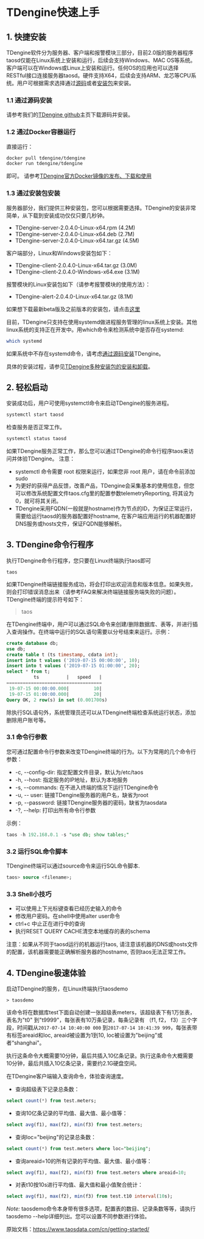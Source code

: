 # TDengine快速上手

## 1. 快捷安装
TDengine软件分为服务器、客户端和报警模块三部分，目前2.0版的服务器程序taosd仅能在Linux系统上安装和运行，后续会支持Windows、MAC OS等系统。客户端可以在Windows或Linux上安装和运行。任何OS的应用也可以选择RESTful接口连接服务器taosd。硬件支持X64，后续会支持ARM、龙芯等CPU系统。用户可根据需求选择通过[源码](https://www.taosdata.com/cn/getting-started/#%E9%80%9A%E8%BF%87%E6%BA%90%E7%A0%81%E5%AE%89%E8%A3%85)或者[安装包](https://www.taosdata.com/cn/getting-started/#%E9%80%9A%E8%BF%87%E5%AE%89%E8%A3%85%E5%8C%85%E5%AE%89%E8%A3%85)来安装。

### 1.1 通过源码安装
请参考我们的[TDengine github](https://github.com/taosdata/TDengine)主页下载源码并安装。

### 1.2 通过Docker容器运行
直接运行：
```bash
docker pull tdengine/tdengine
docker run tdengine/tdengine
```
即可。
请参考[TDengine官方Docker镜像的发布、下载和使用](https://www.taosdata.com/blog/2020/05/13/1509.html)


### 1.3 通过安装包安装
服务器部分，我们提供三种安装包，您可以根据需要选择。TDengine的安装非常简单，从下载到安装成功仅仅只要几秒钟。
- TDengine-server-2.0.4.0-Linux-x64.rpm (4.2M)
- TDengine-server-2.0.4.0-Linux-x64.deb (2.7M)
- TDengine-server-2.0.4.0-Linux-x64.tar.gz (4.5M)

客户端部分，Linux和Windows安装包如下：
- TDengine-client-2.0.4.0-Linux-x64.tar.gz (3.0M)
- TDengine-client-2.0.4.0-Windows-x64.exe (3.1M)

报警模块的Linux安装包如下（请参考报警模块的使用方法）：
- TDengine-alert-2.0.4.0-Linux-x64.tar.gz (8.1M)

如果想下载最新beta版及之前版本的安装包，请点击[这里](https://www.taosdata.com/cn/all-downloads/)

目前，TDengine只支持在使用systemd做进程服务管理的linux系统上安装。其他linux系统的支持正在开发中。用which命令来检测系统中是否存在systemd:
```bash
which systemd
```

如果系统中不存在systemd命令，请考虑[通过源码安装](https://www.taosdata.com/cn/getting-started/#%E9%80%9A%E8%BF%87%E6%BA%90%E7%A0%81%E5%AE%89%E8%A3%85)TDengine。

具体的安装过程，请参见[TDengine多种安装包的安装和卸载](https://www.taosdata.com/blog/2019/08/09/566.html)。

## 2. 轻松启动
安装成功后，用户可使用systemctl命令来启动TDengine的服务进程。
```bash
systemctl start taosd
```
检查服务是否正常工作。
```bash
systemctl status taosd
```
如果TDengine服务正常工作，那么您可以通过TDengine的命令行程序taos来访问并体验TDengine。
注意：
- systemctl 命令需要 root 权限来运行，如果您非 root 用户，请在命令前添加 sudo
- 为更好的获得产品反馈，改善产品，TDengine会采集基本的使用信息，但您可以修改系统配置文件taos.cfg里的配置参数telemetryReporting, 将其设为0，就可将其关闭。
- TDengine采用FQDN(一般就是hostname)作为节点的ID，为保证正常运行，需要给运行taosd的服务器配置好hostname, 在客户端应用运行的机器配置好DNS服务或hosts文件，保证FQDN能够解析。

## 3. TDengine命令行程序
执行TDengine命令行程序，您只要在Linux终端执行taos即可
```
taos
```

如果TDengine终端链接服务成功，将会打印出欢迎消息和版本信息。如果失败，则会打印错误消息出来（请参考FAQ来解决终端链接服务端失败的问题）。TDengine终端的提示符号如下：
> taos

在TDengine终端中，用户可以通过SQL命令来创建/删除数据库、表等，并进行插入查询操作。在终端中运行的SQL语句需要以分号结束来运行。示例：
```sql
create database db;
use db;
create table t (ts timestamp, cdata int);
insert into t values ('2019-07-15 00:00:00', 10);
insert into t values ('2019-07-15 01:00:00', 20);
select * from t;
          ts          |   speed   |
===================================
 19-07-15 00:00:00.000|         10|
 19-07-15 01:00:00.000|         20|
Query OK, 2 row(s) in set (0.001700s)
```

除执行SQL语句外，系统管理员还可以从TDengine终端检查系统运行状态，添加删除用户账号等。

### 3.1 命令行参数
您可通过配置命令行参数来改变TDengine终端的行为。以下为常用的几个命令行参数：
- -c, --config-dir: 指定配置文件目录，默认为/etc/taos
- -h, --host: 指定服务的IP地址，默认为本地服务
- -s, --commands: 在不进入终端的情况下运行TDengine命令
- -u, -- user: 链接TDengine服务器的用户名，缺省为root
- -p, --password: 链接TDengine服务器的密码，缺省为taosdata
- -?, --help: 打印出所有命令行参数

示例：
```sql
taos -h 192.168.0.1 -s "use db; show tables;"
```

### 3.2 运行SQL命令脚本
TDengine终端可以通过source命令来运行SQL命令脚本.
```sql
taos> source <filename>;
```

### 3.3 Shell小技巧
- 可以使用上下光标键查看已经历史输入的命令
- 修改用户密码。在shell中使用alter user命令
- ctrl+c 中止正在进行中的查询
- 执行RESET QUERY CACHE清空本地缓存的表的schema

注意：如果从不同于taosd运行的机器运行taos, 请注意该机器的DNS或hosts文件的配置，该机器需要能正确解析服务器的hostname, 否则taos无法正常工作。

## 4. TDengine极速体验
启动TDengine的服务，在Linux终端执行taosdemo
```
> taosdemo
```

该命令将在数据库test下面自动创建一张超级表meters，该超级表下有1万张表，表名为"t0" 到"t9999"，每张表有10万条记录，每条记录有 （f1, f2， f3）三个字段，时间戳从`2017-07-14 10:40:00 000` 到`2017-07-14 10:41:39 999`，每张表带有标签areaid和loc, areaid被设置为1到10, loc被设置为"beijing"或者“shanghai"。

执行这条命令大概需要10分钟，最后共插入10亿条记录。执行这条命令大概需要10分钟，最后共插入10亿条记录，需要约2.1G硬盘空间。

在TDengine客户端输入查询命令，体验查询速度。

- 查询超级表下记录总条数：
```sql
select count(*) from test.meters;
```

- 查询10亿条记录的平均值、最大值、最小值等：
```sql
select avg(f1), max(f2), min(f3) from test.meters;
```

- 查询loc="beijing"的记录总条数：
```sql
select count(*) from test.meters where loc="beijing";
```

- 查询areaid=10的所有记录的平均值、最大值、最小值等：
```sql
select avg(f1), max(f2), min(f3) from test.meters where areaid=10;
```

- 对表t10按10s进行平均值、最大值和最小值聚合统计：
```sql
select avg(f1), max(f2), min(f3) from test.t10 interval(10s);
```

*Note:* taosdemo命令本身带有很多选项，配置表的数目、记录条数等等，请执行 taosdemo --help详细列出。您可以设置不同参数进行体验。

原始文档：https://www.taosdata.com/cn/getting-started/




